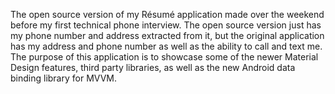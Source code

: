 The open source version of my Résumé application made over the weekend before my first technical phone interview. The open source version just has my phone number and address extracted from it, but the original application has my address and phone number as well as the ability to call and text me. The purpose of this application is to showcase some of the newer Material Design features, third party libraries, as well as the new Android data binding library for MVVM.